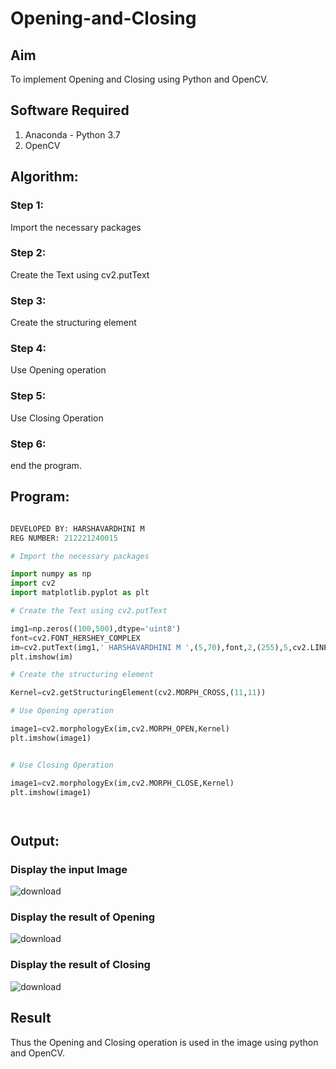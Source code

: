 # Opening-and-Closing

## Aim
To implement Opening and Closing using Python and OpenCV.

## Software Required
1. Anaconda - Python 3.7
2. OpenCV
## Algorithm:
### Step 1:
Import the necessary packages


### Step 2:
Create the Text using cv2.putText

### Step 3:
Create the structuring element

### Step 4:
Use Opening operation

### Step 5:
Use Closing Operation

### Step 6:
end the program.
 
## Program:

``` Python

DEVELOPED BY: HARSHAVARDHINI M
REG NUMBER: 212221240015

# Import the necessary packages

import numpy as np
import cv2
import matplotlib.pyplot as plt

# Create the Text using cv2.putText

img1=np.zeros((100,500),dtype='uint8')
font=cv2.FONT_HERSHEY_COMPLEX
im=cv2.putText(img1,' HARSHAVARDHINI M ',(5,70),font,2,(255),5,cv2.LINE_AA)
plt.imshow(im)

# Create the structuring element

Kernel=cv2.getStructuringElement(cv2.MORPH_CROSS,(11,11))

# Use Opening operation

image1=cv2.morphologyEx(im,cv2.MORPH_OPEN,Kernel)
plt.imshow(image1)


# Use Closing Operation

image1=cv2.morphologyEx(im,cv2.MORPH_CLOSE,Kernel)
plt.imshow(image1)




```
## Output:

### Display the input Image
![download](https://user-images.githubusercontent.com/93427208/171140133-ff24d988-2ecc-4668-949a-e085deebdccb.png)


### Display the result of Opening
![download](https://user-images.githubusercontent.com/93427208/171140151-bc9510d9-ea97-4887-9902-b79669606c3d.png)



### Display the result of Closing

![download](https://user-images.githubusercontent.com/93427208/171140178-fa5815f4-0eed-4ff9-9cbf-dff20642e3bd.png)

## Result
Thus the Opening and Closing operation is used in the image using python and OpenCV.
